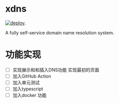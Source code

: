 # xdns
[![deploy](https://github.com/tcpgnl/xdns-web/actions/workflows/main.yml/badge.svg)](https://github.com/tcpgnl/xdns-web/actions/workflows/main.yml). 

A fully self-service domain name resolution system.


# 功能实现

- [ ] 实现展示和和插入DNS功能 实现最初的页面
- [ ] 加入GitHub Action
- [ ] 加入单元测试
- [ ] 加入typescript
- [ ] 加入docker 功能

